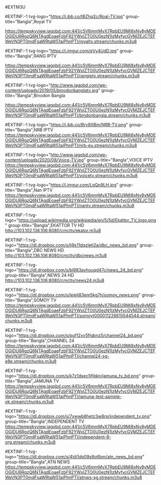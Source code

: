 #EXTM3U

#EXTINF:-1 tvg-logo="https://i.ibb.co/tBZhq2c/Roal-TV.jpg" group-title="Bangla",Royal TV

https://tempskyview.jagobd.com:441/c5V6mmMyX7RpbEU9Mi8xNy8yMDEOGIDU6RgzQ6NTAgdEoaeFzbF92YWxIZTO0U0ezN1IzMyfvcGVMZEJCTEFWeVN3PT0mdFsaWRtaW51aiPhnPTI/royaltv.stream/chunks.m3u8

#EXTINF:-1 tvg-logo="https://i.imgur.com/qVy4UdD.jpg" group-title="Bangla",RANG IPTV

https://tempskyview.jagobd.com:441/c5V6mmMyX7RpbEU9Mi8xNy8yMDEOGIDU6RgzQ6NTAgdEoaeFzbF92YWxIZTO0U0ezN1IzMyfvcGVMZEJCTEFWeVN3PT0mdFsaWRtaW51aiPhnPTI/rangiptv.stream/chunks.m3u8

#EXTINF:-1 tvg-logo="http://www.jagobd.com/wp-content/uploads/2019/05/binodonbanglatv.jpg" group-title="Bangla",Binodon Bangla 

https://tempskyview.jagobd.com:441/c5V6mmMyX7RpbEU9Mi8xNy8yMDEOGIDU6RgzQ6NTAgdEoaeFzbF92YWxIZTO0U0ezN1IzMyfvcGVMZEJCTEFWeVN3PT0mdFsaWRtaW51aiPhnPTI/bindonbangla.stream/chunks.m3u8

#EXTINF:-1 tvg-logo="https://i.ibb.co/Brv8XBm/NRB-TV.png" group-title="Bangla",NRB IPTV
https://tempskyview.jagobd.com:441/c5V6mmMyX7RpbEU9Mi8xNy8yMDEOGIDU6RgzQ6NTAgdEoaeFzbF92YWxIZTO0U0ezN1IzMyfvcGVMZEJCTEFWeVN3PT0mdFsaWRtaW51aiPhnPTI/nrb-eu.stream/chunks.m3u8


#EXTINF:-1 tvg-logo="http://www.jagobd.com/wp-content/uploads/2020/08/Voice-TV.jpg" group-title="Bangla",VOICE IPTV
https://tempskyview.jagobd.com:441/c5V6mmMyX7RpbEU9Mi8xNy8yMDEOGIDU6RgzQ6NTAgdEoaeFzbF92YWxIZTO0U0ezN1IzMyfvcGVMZEJCTEFWeVN3PT0mdFsaWRtaW51aiPhnPTI/voicetv.stream/chunks.m3u8


#EXTINF:-1 tvg-logo="https://i.imgur.com/LqQp9LH.jpg" group-title="Bangla",Nan IPTV
https://tempskyview.jagobd.com:441/c5V6mmMyX7RpbEU9Mi8xNy8yMDEOGIDU6RgzQ6NTAgdEoaeFzbF92YWxIZTO0U0ezN1IzMyfvcGVMZEJCTEFWeVN3PT0mdFsaWRtaW51aiPhnPTI/nantv.stream/chunks.m3u8


#EXTINF:-1 tvg-logo="https://upload.wikimedia.org/wikipedia/en/5/5d/Ekattor_TV_logo.png" group-title="Bangla",EKATTOR TV HD
http://103.102.136.106:8080/cmcltv/ekator.m3u8

#EXTINF:-1 tvg-logo="https://dl.dropbox.com/s/lj9s11dqzleti2a/dbc_news_bd.png" group-title="Bangla",DBC NEWS HD
http://103.102.136.106:8080/cmcltv/dbcnews.m3u8



#EXTINF:-1 tvg-logo="https://dl.dropbox.com/s/bl983avhouqd47c/news_24_bd.png" group-title="Bangla",NEWS 24 HD
http://103.102.136.106:8080/cmcltv/news24.m3u8


#EXTINF:-1 tvg-logo="https://dl.dropbox.com/s/leielj83em5kg7h/somoy_news.png" group-title="Bangla",SOMOY TV
https://tempskyview.jagobd.com:441/c5V6mmMyX7RpbEU9Mi8xNy8yMDEOGIDU6RgzQ6NTAgdEoaeFzbF92YWxIZTO0U0ezN1IzMyfvcGVMZEJCTEFWeVN3PT0mdFsaWRtaW51aiPhnPTI/somoyt000011226615544544.stream/chunks.m3u8


#EXTINF:-1 tvg-logo="https://dl.dropbox.com/s/puf12xv5flgbnz5/channel24_bd.png" group-title="Bangla",CHANNEL 24
https://tempskyview.jagobd.com:441/c5V6mmMyX7RpbEU9Mi8xNy8yMDEOGIDU6RgzQ6NTAgdEoaeFzbF92YWxIZTO0U0ezN1IzMyfvcGVMZEJCTEFWeVN3PT0mdFsaWRtaW51aiPhnPTI/channel24-sg-e8e.stream/chunks.m3u8



#EXTINF:-1 tvg-logo="https://dl.dropbox.com/s/k7z1dsec1jfjbkn/jamuna_tv_bd.png" group-title="Bangla",JAMUNA TV
https://tempskyview.jagobd.com:441/c5V6mmMyX7RpbEU9Mi8xNy8yMDEOGIDU6RgzQ6NTAgdEoaeFzbF92YWxIZTO0U0ezN1IzMyfvcGVMZEJCTEFWeVN3PT0mdFsaWRtaW51aiPhnPTI/jamuna-test-sample-ok.stream/chunks.m3u8



#EXTINF:-1 tvg-logo="https://dl.dropbox.com/s/7xwwb8hetz3w8rp/independent_tv.png" group-title="Bangla",INDEPENDENT TV
https://tempskyview.jagobd.com:441/c5V6mmMyX7RpbEU9Mi8xNy8yMDEOGIDU6RgzQ6NTAgdEoaeFzbF92YWxIZTO0U0ezN1IzMyfvcGVMZEJCTEFWeVN3PT0mdFsaWRtaW51aiPhnPTI/independent-8-org.stream/chunks.m3u8


#EXTINF:-1 tvg-logo="https://dl.dropbox.com/s/4ldi1dp09s8o6bm/atn_news_bd.png" group-title="Bangla",ATN NEWS
https://tempskyview.jagobd.com:441/c5V6mmMyX7RpbEU9Mi8xNy8yMDEOGIDU6RgzQ6NTAgdEoaeFzbF92YWxIZTO0U0ezN1IzMyfvcGVMZEJCTEFWeVN3PT0mdFsaWRtaW51aiPhnPTI/atnws-sg.stream/chunks.m3u8
